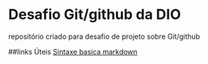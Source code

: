 # Desafio Git/github da DIO
repositório criado para desafio de projeto sobre Git/github

##links Úteis
[Sintaxe basica markdown](https://www.markdownguide.org/basic-syntax/)
